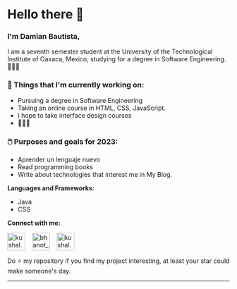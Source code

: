 # Hello there 👋 

### I'm Damian Bautista, 

I am a seventh semester student at the University of the Technological Institute of Oaxaca, Mexico, studying for a degree in Software Engineering. 👨🏻‍💻



### 💼  Things that I'm currently working on: 
* Pursuing a degree in Software Engineering
* Taking an online course in HTML, CSS, JavaScript.
* I hope to take interface design courses
* 👨🏻‍💻

### 🖱️ Purposes and goals for 2023:
* Aprender un lenguaje nuevo
* Read programming books
* Write about technologies that interest me in My Blog.

 
 **Languages and Frameworks:**
* Java 
* CSS

**Connect with me:**
<p align="left">
<a href="https://www.instagram.com/holadamianbautista/" target="blank"><img align="center" src="https://cdn.jsdelivr.net/npm/simple-icons@3.0.1/icons/instagram.svg" alt="kushal.bhanot" height="40" width="40" /></a> &nbsp;&nbsp;
<a href="https://twitter.com/DamiianBautista" target="blank"><img align="center" src="https://cdn.jsdelivr.net/npm/simple-icons@3.0.1/icons/twitter.svg" alt="bhanot_kushal" height="40" width="40" /></a> &nbsp;&nbsp;
<a href="https://www.facebook.com/vHiDamianBautista" target="blank"><img align="center" src="https://cdn.jsdelivr.net/npm/simple-icons@3.0.1/icons/facebook.svg" alt="kushal.bhanot.98" height="40" width="40" /></a> &nbsp;&nbsp;
</p>


Do ⭐ my repository if you find my project interesting, at least your star could make someone's day.  


---

<!---
DamianBautista/DamianBautista is a ✨ special ✨ repository because its `README.md` (this file) appears on your GitHub profile.
You can click the Preview link to take a look at your changes.
--->

